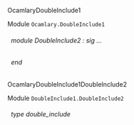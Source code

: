 OcamlaryDoubleInclude1

 Module  `` Ocamlary.DoubleInclude1 `` 
<a id="module-DoubleInclude2"></a>
###### &nbsp; module DoubleInclude2 : sig ... 
 ###### &nbsp; end


OcamlaryDoubleInclude1DoubleInclude2

 Module  `` DoubleInclude1.DoubleInclude2 `` 
<a id="type-double_include"></a>
###### &nbsp; type double_include

